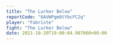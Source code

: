 ```yaml
---
title: "The Lurker Below"
reportCode: "6AVWPgm8tYbcFC2q"
player: "Fabrïste"
fight: "The Lurker Below"
date: 2021-10-20T19:00:04.987000+00:00
---
```

